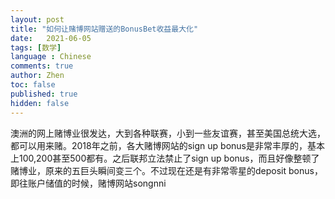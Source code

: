 ```yaml
---
layout: post
title: "如何让赌博网站赠送的BonusBet收益最大化"
date:   2021-06-05
tags: [数学]
language : Chinese
comments: true
author: Zhen
toc: false
published: true
hidden: false
---
```

澳洲的网上赌博业很发达，大到各种联赛，小到一些友谊赛，甚至美国总统大选，都可以用来赌。2018年之前，各大赌博网站的sign up bonus是非常丰厚的，基本上100,200甚至500都有。之后联邦立法禁止了sign up bonus，而且好像整顿了赌博业，原来的五巨头瞬间变三个。不过现在还是有非常零星的deposit bonus，即往账户储值的时候，赌博网站songnni
<!--stackedit_data:
eyJoaXN0b3J5IjpbLTMzNDIwNTg3MV19
-->